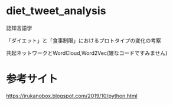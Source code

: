 # diet_tweet_analysis

認知言語学

「ダイエット」と「食事制限」におけるプロトタイプの変化の考察

共起ネットワークとWordCloud,Word2Vec(雑なコードですみません)

# 参考サイト

https://irukanobox.blogspot.com/2019/10/python.html
